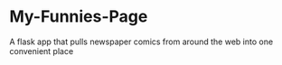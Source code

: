 # My-Funnies-Page
A flask app that pulls newspaper comics from around the web into one convenient place
